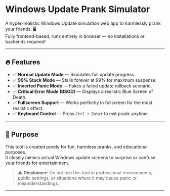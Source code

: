 # Windows Update Prank Simulator

A hyper-realistic Windows Update simulation web app to harmlessly prank your friends. 🖥️  
Fully frontend-based, runs entirely in browser — no installations or backends required!

---

## 🔥 Features

- ✅ **Normal Update Mode** — Simulates full update progress.
- ✅ **99% Stuck Mode** — Stalls forever at 99% for maximum suspense.
- ✅ **Inverted Panic Mode** — Fakes a failed update rollback scenario.
- ✅ **Critical Error Mode (BSOD)** — Displays a realistic Blue Screen of Death.
- ✅ **Fullscreen Support** — Works perfectly in fullscreen for the most realistic effect.
- ✅ **Keyboard Control** — Press `Ctrl + Enter` to exit prank anytime.

---

## 🎯 Purpose

This tool is created purely for fun, harmless pranks, and educational purposes.  
It closely mimics actual Windows update screens to surprise or confuse your friends for entertainment.

> ⚠️ **Disclaimer:** Do not use this tool in professional environments, public settings, or situations where it may cause panic or misunderstandings.

---

